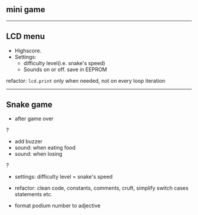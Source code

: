 ## mini game

<!-- - install joystick -->
<!-- - properly get values from joystick -->
<!-- - add single snake dot on matrix -->
<!-- - make dot move based on joystick movements -->
<!-- - (1) spawn a food dot at a random position -->
<!-- - make the food dot blink -->
<!-- - when food is taken by the snake dot, apply (1) -->

---

## LCD menu

<!-- - greeting message for a few seconds -->
<!-- - highlight currently selected option -->
<!-- - show menu with options -->
<!-- - Play game. on enter -> start -->
<!-- - switch from parent menu to child menu -->
- Highscore.
  <!-- - fix: display highscore -->
  <!-- - handle the case where there are no highscores: display message -->
  <!-- - save data in EEPROM
  - read data from EEPROM
  - update certain highscore -->
  <!-- - update(if needed) after game is done -->
- Settings:
  - difficulty level(i.e. snake's speed)
  <!-- - LCD contrast. save in EEPROM - 0-255 -->
  <!-- - LCD brightness. save in EEPROM - 0-255; -->
    <!-- - connect to PWM pin(e.g. 6) -->
  <!-- - Matrix brightness. save in EEPROM - 0-15 -->
  - Sounds on or off. save in EEPROM
  <!-- **note**: you can use something similar to a range input -->
<!-- - About: name + GH link -->
<!-- - How to play: it's snake, it doesn't need further explications -->

<!-- switch from parent menu to child menu: -->
<!-- - refactor `showMenu` so that it accepts params(i.e. becomes reusable) -->
<!-- - onClick: switch form parent to child -->
<!-- - onClick: switch form child to parent -->

<!-- 1. refactor: use struct instead of separated string -->
<!-- 2. control LCD brightness(connect to PWM pin, e.g. 6) -->
<!-- 3. generic input range component(function) -->

refactor: `lcd.print` only when needed, not on every loop iteration
<!-- perf: make read & write fns to storage generic -->

---

## Snake game

<!-- - make the snake move continuously in one direction -->
<!-- - keep track of score -->
<!-- - after food is eaten: grow snake -->
<!-- - handle direction changes -->
<!-- - after food is eaten: **properly** spawn another food dot randomly -->
<!-- - prevent switching direction 180 deg -->
<!-- - if head touches tail or any part of the body: game over -->
<!-- - while playing: display current score -->
- after game over
  <!-- show *Congratulations on reaching level/score X. `(1)`You did better than y people!*. -->
  <!-- if `(1)` is true: -->
    <!-- - ask for username in a second screen -->
    <!-- - save score  -->
    <!-- - upon button press, show settings main menu -->
    <!-- - reset username after save -->
    <!-- - find arrow down glyph -->
  <!-- else: -->
    <!-- show main menu -->
<!-- - after game over: show sad face on matrix -->
<!-- - fix: ensure game over when teleporting results in touching the snake's body -->
<!-- - fix(food): always random when starting the game; the crt problem is that the food is always spawned in the same spot -->
<!-- - fix: ensure the random food point is not spawned in an occupied position -->
<!-- - fix: move snake glyph at the beginning -->

?
- add buzzer
- sound: when eating food
- sound: when losing

?
- settings: difficulty level = snake's speed

- refactor: clean code, constants, comments, cruft, simplify switch cases statements etc.

<!-- - quick presentation -->
<!-- - highscore: at least 5  -->
<!-- - *reset highscores* button -->
- format podium number to adjective
<!-- - properly format the HS -->